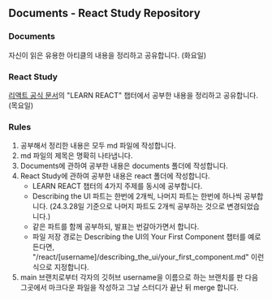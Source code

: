 ## Documents - React Study Repository

### Documents

자신이 읽은 유용한 아티클의 내용을 정리하고 공유합니다. (화요일)

### React Study

[리액트 공식 문서](https://react.dev/)의 "LEARN REACT" 챕터에서 공부한 내용을 정리하고 공유합니다. (목요일)

### Rules

1. 공부해서 정리한 내용은 모두 md 파일에 작성합니다.
2. md 파일의 제목은 명확히 나타냅니다.
3. Documents에 관하여 공부한 내용은 documents 폴더에 작성합니다.
4. React Study에 관하여 공부한 내용은 react 폴더에 작성합니다.
   - LEARN REACT 챕터의 4가지 주제를 동시에 공부합니다.
   - Describing the UI 파트는 한번에 2개씩, 나머지 파트는 한번에 하나씩 공부합니다. (24.3.28일 기준으로 나머지 파트도 2개씩 공부하는 것으로 변경되었습니다.)
   - 같은 파트를 함께 공부하되, 발표는 번갈아가면서 합니다.
   - 파일 저장 경로는 Describing the UI의 Your First Component 챕터를 예로 든다면, "/react/[username]/describing_the_ui/your_first_component.md" 이런 식으로 지정합니다.
5. main 브랜치로부터 각자의 깃허브 username을 이름으로 하는 브랜치를 판 다음 그곳에서 마크다운 파일을 작성하고 그날 스터디가 끝난 뒤 merge 합니다.
